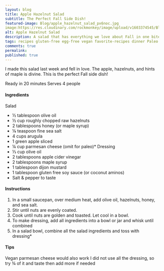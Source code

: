 ```yaml
---
layout: blog
title: Apple Hazelnut Salad
subtitle: The Perfect Fall Side Dish!
featured-image: Blog/apple_hazelnut_salad_px6noc.jpg
image:https://res.cloudinary.com/rockmonkey/image/upload/v1603374545/Blog/apple_hazelnut_salad_px6noc.jpg
alt: Apple Hazelnut Salad
description: A salad that has everything we love about Fall in one bite!
tags: recipes gluten-free egg-free vegan favorite-recipes dinner Paleo
comments: true
permalink:
published: true
---
```

I made this salad last week and fell in love. The apple, hazelnuts, and hints of maple is divine. This is the perfect Fall side dish!

Ready in 20 minutes
Serves 4 people

#### Ingredients
Salad
* ½ tablespoon olive oil
* ½ cup roughly chopped raw  hazelnuts
* 2 tablespoons honey (or maple syrup)
* ⅛ teaspoon fine  sea salt
* 4 cups arugula
* 1 green apple sliced
* ¼ cup parmesan cheese (omit for paleo)*
Dressing
* ⅓  cup olive oil
* 2 tablespoons apple cider vinegar
* 2 tablespoons maple syrup
* 1 tablespoon dijon mustard
* 1 tablespoon gluten free soy sauce (or coconut aminos)
* Salt & pepper to taste


#### Instructions
1. In a small saucepan, over medium heat, add olive oil, hazelnuts, honey, and sea salt.
2. Stir until nuts are evenly coated.
3. Cook until nuts are golden and toasted. Let cool in a bowl.
4. To make dressing, add all ingredients into a bowl or jar and whisk until combined
5. In a salad bowl, combine all the salad ingredients and toss with dressing*


#### Tips
Vegan parmesan  cheese would also work
I did not use all the dressing, so try ¾ of it and taste then add more if needed
